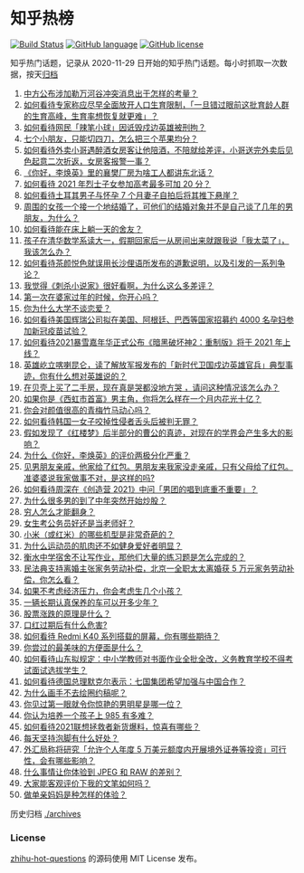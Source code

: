 # 知乎热榜
[![Build Status](https://github.com/ToWeLong/zhihu-hot-questions/workflows/CI/badge.svg)](https://github.com/ToWeLong/zhihu-hot-questions/actions)
[![GitHub language](https://img.shields.io/badge/language-golang-orange.svg)](https://golang.org/)
[![GitHub license](https://img.shields.io/github/license/ToWeLong/zhihu-hot-questions)](https://github.com/ToWeLong/zhihu-hot-questions/blob/main/LICENSE)

知乎热门话题，记录从 2020-11-29 日开始的知乎热门话题。每小时抓取一次数据，按天[归档](./archives)

<!-- BEGIN -->

1. [中方公布涉加勒万河谷冲突消息出于怎样的考量？](https://www.zhihu.com/question/445222303)
1. [如何看待专家称应尽早全面放开人口生育限制，「一旦错过眼前这批育龄人群的生育高峰，生育率想恢复就更难」？](https://www.zhihu.com/question/445187585)
1. [如何看待网民「辣笔小球」因诋毁戍边英雄被刑拘？](https://www.zhihu.com/question/445377945)
1. [七个小朋友，只能切四刀，怎么把三个苹果均分？](https://www.zhihu.com/question/297440538)
1. [如何看待外卖小哥遇醉酒女房客让他陪酒，不陪就给差评，小哥送完外卖后见色起意二次折返，女房客报警一事？](https://www.zhihu.com/question/444991876)
1. [《你好，李焕英》里的襄樊厂房为啥工人都讲东北话？](https://www.zhihu.com/question/444582867)
1. [如何看待 2021 年烈士子女参加高考最多可加 20 分？](https://www.zhihu.com/question/445355385)
1. [如何看待土耳其男子与怀孕 7 个月妻子自拍后将其推下悬崖？](https://www.zhihu.com/question/445215833)
1. [周围的女孩一个接一个地结婚了，可他们的结婚对象并不是自己谈了几年的男朋友，为什么？](https://www.zhihu.com/question/443576965)
1. [如何看待能在床上躺一天的舍友？](https://www.zhihu.com/question/318657086)
1. [孩子在清华数学系读大一，假期回家后一从房间出来就跟我说「我太菜了」，我该怎么办？](https://www.zhihu.com/question/445021290)
1. [如何看待茶颜悦色就误用长沙俚语所发布的道歉说明，以及引发的一系列争论？](https://www.zhihu.com/question/445312390)
1. [我觉得《刺杀小说家》很好看啊，为什么这么多差评？](https://www.zhihu.com/question/444999751)
1. [第一次在婆家过年的时候，你开心吗？](https://www.zhihu.com/question/367723653)
1. [你为什么大学不谈恋爱？](https://www.zhihu.com/question/281437650)
1. [如何看待美国辉瑞公司拟在美国、阿根廷、巴西等国家招募约 4000 名孕妇参加新冠疫苗试验？](https://www.zhihu.com/question/445193422)
1. [如何看待2021暴雪嘉年华正式公布《暗黑破坏神2：重制版》将于 2021 年上线？](https://www.zhihu.com/question/445328632)
1. [英雄屹立喀喇昆仑，读了解放军报发布的「新时代卫国戍边英雄官兵」典型事迹，你有什么想对英雄说的？](https://www.zhihu.com/question/445151920)
1. [在贝壳上买了二手房，现在真是哭都没地方哭 ，请问这种情况该怎么办？](https://www.zhihu.com/question/322917697)
1. [如果你是《西虹市首富》男主角，你将怎么样在一个月内花光十亿？](https://www.zhihu.com/question/287526924)
1. [你会对颜值很高的青梅竹马动心吗？](https://www.zhihu.com/question/444047902)
1. [如何看待韩国一女子咬掉性侵者舌头后被判无罪？](https://www.zhihu.com/question/445165459)
1. [假如发现了《红楼梦》后半部分的曹公的真迹，对现在的学界会产生多大的影响？](https://www.zhihu.com/question/443508703)
1. [为什么《你好，李焕英》的评价两极分化严重？](https://www.zhihu.com/question/444630605)
1. [见男朋友亲戚，他家给了红包。男朋友来我家没走亲戚，只有父母给了红包。准婆婆说我家做事不对，是这样的吗?](https://www.zhihu.com/question/445058287)
1. [如何看待周深在《创造营 2021》中问「男团的唱到底重不重要」？](https://www.zhihu.com/question/445072446)
1. [为什么很多男的到了中年突然开始炒股？](https://www.zhihu.com/question/419997323)
1. [穷人怎么才能翻身？](https://www.zhihu.com/question/444003245)
1. [女生考公务员好还是当老师好？](https://www.zhihu.com/question/28342632)
1. [小米（或红米）的哪些机型是非常奇葩的？](https://www.zhihu.com/question/435388237)
1. [为什么运动员的肌肉还不如健身爱好者明显？](https://www.zhihu.com/question/444755298)
1. [衡水中学宿舍不让写作业，那他们大量的练习题是怎么完成的？](https://www.zhihu.com/question/444674574)
1. [民法典支持离婚主张家务劳动补偿，北京一全职太太离婚获 5 万元家务劳动补偿，你怎么看？](https://www.zhihu.com/question/445174058)
1. [如果不考虑经济压力，你会考虑生几个小孩？](https://www.zhihu.com/question/382323249)
1. [一辆长期认真保养的车可以开多少年？](https://www.zhihu.com/question/42018659)
1. [股票涨跌的原理是什么？](https://www.zhihu.com/question/32023399)
1. [口红过期后有什么危害?](https://www.zhihu.com/question/313043689)
1. [如何看待 Redmi K40 系列搭载的屏幕，你有哪些期待？](https://www.zhihu.com/question/441524706)
1. [你尝过的最美味的方便面是什么？](https://www.zhihu.com/question/417607029)
1. [如何看待山东拟规定：中小学教师对书面作业全批全改，义务教育学校不得考试面试选拔学生？](https://www.zhihu.com/question/445057968)
1. [如何看待德国总理默克尔表示：七国集团希望加强与中国合作？](https://www.zhihu.com/question/445343742)
1. [为什么画手不去绘圈约稿呢？](https://www.zhihu.com/question/443456144)
1. [你见过第一眼就令你惊艳的男明星是哪一位？](https://www.zhihu.com/question/441316154)
1. [你认为培养一个孩子上 985 有多难？](https://www.zhihu.com/question/435090746)
1. [如何看待2021联想拯救者新货爆料，惊喜有哪些？](https://www.zhihu.com/question/439139906)
1. [每天坚持泡脚有什么好处？](https://www.zhihu.com/question/286352117)
1. [外汇局称将研究「允许个人年度 5 万美元额度内开展境外证券等投资」可行性，会有哪些影响？](https://www.zhihu.com/question/445226718)
1. [什么事情让你体验到 JPEG 和 RAW 的差别？](https://www.zhihu.com/question/38237641)
1. [大家能客观评价下我的文笔如何吗？](https://www.zhihu.com/question/444958860)
1. [做单亲妈妈是种怎样的体验？](https://www.zhihu.com/question/437167069)

<!-- END -->

历史归档 [./archives](./archives)


### License
[zhihu-hot-questions](https://github.com/towelong/zhihu-hot-questions) 的源码使用 MIT License 发布。